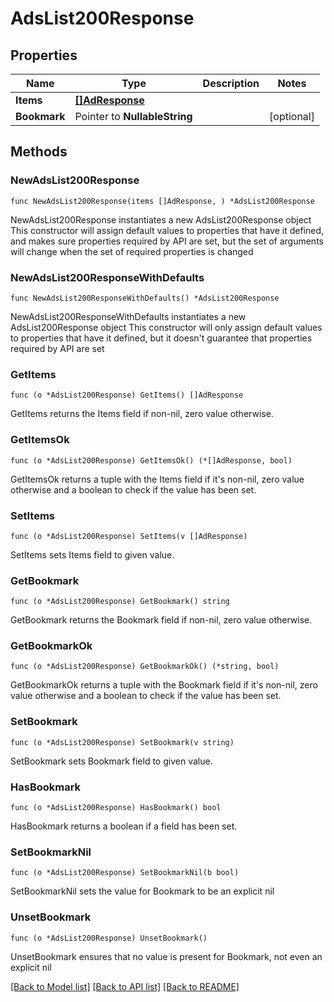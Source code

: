 # AdsList200Response

## Properties

Name | Type | Description | Notes
------------ | ------------- | ------------- | -------------
**Items** | [**[]AdResponse**](AdResponse.md) |  | 
**Bookmark** | Pointer to **NullableString** |  | [optional] 

## Methods

### NewAdsList200Response

`func NewAdsList200Response(items []AdResponse, ) *AdsList200Response`

NewAdsList200Response instantiates a new AdsList200Response object
This constructor will assign default values to properties that have it defined,
and makes sure properties required by API are set, but the set of arguments
will change when the set of required properties is changed

### NewAdsList200ResponseWithDefaults

`func NewAdsList200ResponseWithDefaults() *AdsList200Response`

NewAdsList200ResponseWithDefaults instantiates a new AdsList200Response object
This constructor will only assign default values to properties that have it defined,
but it doesn't guarantee that properties required by API are set

### GetItems

`func (o *AdsList200Response) GetItems() []AdResponse`

GetItems returns the Items field if non-nil, zero value otherwise.

### GetItemsOk

`func (o *AdsList200Response) GetItemsOk() (*[]AdResponse, bool)`

GetItemsOk returns a tuple with the Items field if it's non-nil, zero value otherwise
and a boolean to check if the value has been set.

### SetItems

`func (o *AdsList200Response) SetItems(v []AdResponse)`

SetItems sets Items field to given value.


### GetBookmark

`func (o *AdsList200Response) GetBookmark() string`

GetBookmark returns the Bookmark field if non-nil, zero value otherwise.

### GetBookmarkOk

`func (o *AdsList200Response) GetBookmarkOk() (*string, bool)`

GetBookmarkOk returns a tuple with the Bookmark field if it's non-nil, zero value otherwise
and a boolean to check if the value has been set.

### SetBookmark

`func (o *AdsList200Response) SetBookmark(v string)`

SetBookmark sets Bookmark field to given value.

### HasBookmark

`func (o *AdsList200Response) HasBookmark() bool`

HasBookmark returns a boolean if a field has been set.

### SetBookmarkNil

`func (o *AdsList200Response) SetBookmarkNil(b bool)`

 SetBookmarkNil sets the value for Bookmark to be an explicit nil

### UnsetBookmark
`func (o *AdsList200Response) UnsetBookmark()`

UnsetBookmark ensures that no value is present for Bookmark, not even an explicit nil

[[Back to Model list]](../README.md#documentation-for-models) [[Back to API list]](../README.md#documentation-for-api-endpoints) [[Back to README]](../README.md)


